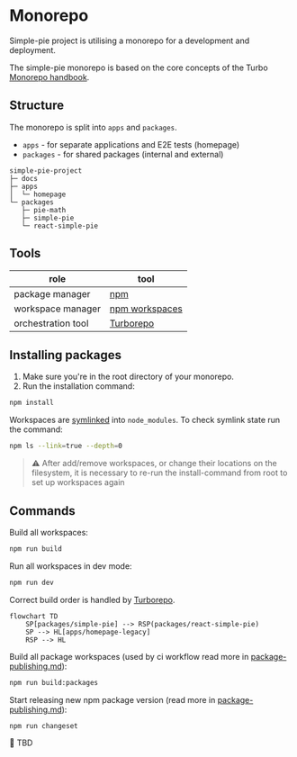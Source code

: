 # Monorepo

Simple-pie project is utilising a monorepo for a development and deployment.

The simple-pie monorepo is based on the core concepts of the Turbo [Monorepo handbook](https://turbo.build/repo/docs/handbook).

## Structure

The monorepo is split into `apps` and `packages`.

- `apps` - for separate applications and E2E tests (homepage)
- `packages` - for shared packages (internal and external)

```
simple-pie-project
├─ docs
├─ apps
│  └─ homepage
└─ packages
   ├─ pie-math
   ├─ simple-pie
   └─ react-simple-pie
```

## Tools

| role               | tool                                                              |
|--------------------|-------------------------------------------------------------------|
| package manager    | [npm](https://www.npmjs.com) |
| workspace manager  | [npm workspaces](https://docs.npmjs.com/cli/v10/using-npm/workspaces) |
| orchestration tool | [Turborepo](https://turbo.build/repo)                             |

## Installing packages

1. Make sure you're in the root directory of your monorepo.
2. Run the installation command:
```bash
npm install
```

Workspaces are [symlinked](https://en.wikipedia.org/wiki/Symbolic_link) into `node_modules`.
To check symlink state run the command:
```bash
npm ls --link=true --depth=0
```

> ⚠️ After add/remove workspaces, or change their locations on the filesystem, it is necessary  to re-run the install-command
> from root to set up workspaces again

## Commands

Build all workspaces:
```bash
npm run build
```

Run all workspaces in dev mode:
```bash
npm run dev
```

Correct build order is handled by [Turborepo](https://turbo.build/repo).

```mermaid
flowchart TD
    SP[packages/simple-pie] --> RSP(packages/react-simple-pie)
    SP --> HL[apps/homepage-legacy]
    RSP --> HL
```

Build all package workspaces (used by ci workflow read more in [package-publishing.md](./package-publishing.md)):
```bash
npm run build:packages
```

Start releasing new npm package version (read more in [package-publishing.md](./package-publishing.md)):
```bash
npm run changeset
```

🚧 TBD
